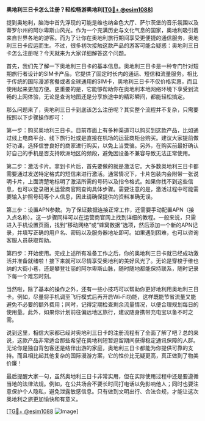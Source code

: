 **奥地利三日卡怎么注册？轻松畅游奥地利[[TG💪+ @esim1088](https://t.me/s/esim1088)]**

提到奥地利，脑海中首先浮现的可能是维也纳金色大厅、萨尔茨堡的音乐氛围以及蒂罗尔州的阿尔卑斯山风光。作为一个充满历史与文化气息的国家，奥地利吸引着来自世界各地的游客。而为了让你在奥地利旅行期间享受更便捷的通信服务，奥地利三日卡应运而生。不过，很多初次接触这款产品的游客可能会疑惑：奥地利三日卡怎么注册呢？今天就来为大家详细解答这个问题。

首先，我们先了解一下奥地利三日卡的基本信息。奥地利三日卡是一种专门针对短期旅行者设计的SIM卡产品，它提供了固定时长内的通话、短信和流量服务。相比于传统的国际漫游套餐或者全球通用的SIM卡，奥地利三日卡不仅价格实惠，而且使用起来更加方便。更重要的是，它能够帮助你在奥地利本地网络环境下享受到流畅的上网体验，无论是查询地图还是分享旅途中的精彩瞬间，都能轻松搞定。

那么问题来了，奥地利三日卡到底该怎么注册呢？其实整个流程并不复杂，只需要按照以下步骤操作即可：

第一步：购买奥地利三日卡。目前市面上有多种渠道可以购买到这款产品，比如通过线上电商平台、线下旅行社或是直接在机场的运营商柜台购买。建议大家提前做好功课，选择信誉良好的商家进行购买，以免上当受骗。另外，在购买前最好确认好自己的手机是否支持欧洲地区的频段，避免因设备不兼容导致无法正常使用。

第二步：激活卡片。拿到卡片后，首先要做的就是激活它。大多数奥地利三日卡都需要通过发送特定格式的短信来进行激活。通常情况下，卡片包装内会附带一张说明卡片，上面清楚地标明了激活所需的号码以及指令格式。如果你找不到这些信息，也可以登录相关运营商官网查询具体步骤。需要注意的是，激活过程中可能需要输入护照号码等个人信息，因此请确保提供的资料准确无误。

第三步：设置APN参数。为了保证数据连接正常工作，还需要手动配置APN（接入点名称）。这一步骤同样可以在运营商官网上找到详细的教程。一般来说，只需进入手机设置页面，找到“移动网络”或“蜂窝数据”选项，然后添加一个新的APN记录，并填写正确的用户名、密码以及服务器地址即可。如果遇到困难，也可以咨询客服人员获取帮助。

第四步：开始使用。完成上述所有准备工作之后，你的奥地利三日卡就已经成功激活并准备就绪啦！接下来就可以尽情享受奥地利的美好风光了。无论是穿梭于维也纳的大街小巷，还是攀登壮丽的阿尔卑斯山脉，随时随地都能保持联系，随时记录下每一个难忘时刻。

当然啦，除了基本的操作之外，还有一些小技巧可以帮助你更好地利用奥地利三日卡。例如，尽量将手机调至飞行模式后再开启Wi-Fi功能，这样既能节省流量又能避免不必要的额外费用；同时，记得定期检查剩余流量情况，以便合理规划每日的使用量。此外，如果你计划前往偏远地区旅行，建议随身携带充电宝以备不时之需。

说到这里，相信大家都已经对奥地利三日卡的注册流程有了全面了解了吧？总的来说，这款产品非常适合那些希望在奥地利短暂逗留期间获得稳定通讯保障的人群。无论你是独自背包客还是结伴出游的家庭，奥地利三日卡都能为你提供可靠的支持。而且相比起其他复杂的国际漫游方案，它的性价比无疑更高，真正做到了物美价廉！

最后提醒大家一句，虽然奥地利三日卡非常实用，但在实际使用过程中还是要遵循当地的法律法规。例如，在公共场合不要长时间打电话以免影响他人；同时也要注意保护个人隐私，避免泄露敏感信息。只有做到文明出行、合法合规，才能让这次奥地利之旅更加愉快和有意义。

[[TG💪+ @esim1088](https://t.me/s/esim1088) ![Image](https://i.postimg.cc/4NQfJmqS/Snipaste-2025-05-13-00-14-12.png)]
